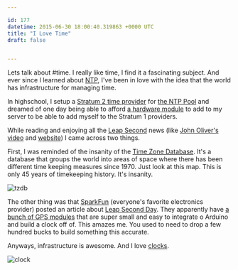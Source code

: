 ```yaml
---

id: 177
datetime: 2015-06-30 18:00:40.319863 +0000 UTC
title: "I Love Time"
draft: false


---
```


Lets talk about #time. I really like time, I find it a fascinating subject. And ever since I learned about [NTP](https://en.wikipedia.org/wiki/Network_Time_Protocol), I've been in love with the idea that the world has infrastructure for managing time.

In highschool, I setup a [Stratum 2 time provider](http://www.ntp.org/ntpfaq/NTP-s-algo.htm#Q-ALGO-BASIC-STRATUM) for [the NTP Pool](http://www.pool.ntp.org/en/) and dreamed of one day being able to afford [a hardware module](http://www.ntp.org/ntpfaq/NTP-s-algo.htm#Q-REFCLK) to add to my server to be able to add myself to the Stratum 1 providers.

While reading and enjoying all the [Leap Second](https://en.wikipedia.org/wiki/Leap_second)
 news (like [John Oliver's video](https://www.youtube.com/watch?v=U2WlQZf9zSg&feature=youtu.be) and [website](http://spendyourleapsecondhere.com/)) I came across two things.

First, I was reminded of the insanity of the [Time Zone Database](https://en.wikipedia.org/wiki/Tz_database). It's a database that groups the world into areas of space where there has been different time keeping measures since 1970. Just look at this map. This is only 45 years of timekeeping history. It's insanity.

![tzdb](https://upload.wikimedia.org/wikipedia/commons/thumb/8/88/Tz_world_mp-color.svg/1000px-Tz_world_mp-color.svg.png)

The other thing was that [SparkFun](https://www.sparkfun.com/) (everyone's favorite electronics provider) posted an article about [Leap Second Day](https://www.sparkfun.com/news/1866). They apparently have [a bunch of GPS modules](https://www.sparkfun.com/pages/GPS_Guide) that are super small and easy to integrate o Arduino and build a clock off of. This amazes me. You used to need to drop a few hundred bucks to build something this accurate.

Anyways, infrastructure is awesome. And I love [clocks](https://www.youtube.com/watch?v=A_mA72r3ZiQ). 

![clock](https://33.media.tumblr.com/264ac2827d777b58a475d78763cd6d09/tumblr_njku0pXVrD1u9hax9o1_500.gif)
